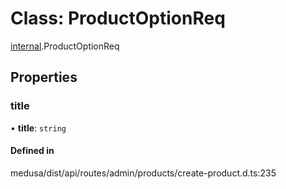 # Class: ProductOptionReq

[internal](../modules/internal-16.md).ProductOptionReq

## Properties

### title

• **title**: `string`

#### Defined in

medusa/dist/api/routes/admin/products/create-product.d.ts:235

